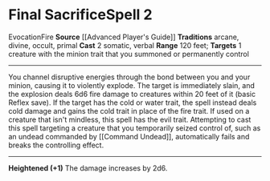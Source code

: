 ﻿---
actions: '[two-actions]'
area: null
bloodline: null
component:
- Somatic
- Verbal
cost: null
deity: null
domain: null
duration: null
element: Fire
heighten: '+1'
heighten_level: 2, 3, 4, 5, 6, 7, 8, 9, 10
id: '689'
lesson: null
level: '2'
mystery: null
name: Final Sacrifice
patron_theme: null
range: 120 feet
rarity: Common
requirement: null
saving_throw: null
school: Evocation
source: '[[DATABASE/source/Advanced Player''s Guide|Advanced Player''s Guide]]'
target: 1 creature with the [[DATABASE/trait/Minion|minion]] trait that you summoned
  orpermanently control
tradition:
- Arcane
- Divine
- Occult
- Primal
trait:
- '[[DATABASE/trait/Evocation|Evocation]]'
- '[[DATABASE/trait/Fire|Fire]]'
trigger: null
type: Spell

---
# Final Sacrifice<span class="item-type">Spell 2</span>

<span class="item-trait">Evocation</span><span class="item-trait">Fire</span>
**Source** [[Advanced Player's Guide]] 
**Traditions** arcane, divine, occult, primal
**Cast** <span class="action-icon">2</span> somatic, verbal
**Range** 120 feet; **Targets** 1 creature with the minion trait that you summoned or permanently control

---
You channel disruptive energies through the bond between you and your minion, causing it to violently explode. The target is immediately slain, and the explosion deals 6d6 fire damage to creatures within 20 feet of it (basic Reflex save).
 If the target has the cold or water trait, the spell instead deals cold damage and gains the cold trait in place of the fire trait. If used on a creature that isn't mindless, this spell has the evil trait. Attempting to cast this spell targeting a creature that you temporarily seized control of, such as an undead commanded by [[Command Undead]], automatically fails and breaks the controlling effect.

---
**Heightened (+1)** The damage increases by 2d6.